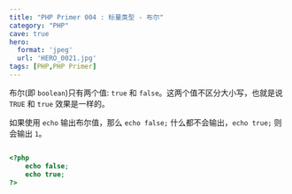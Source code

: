 ```yaml
---
title: "PHP Primer 004 : 标量类型 - 布尔"
category: "PHP"
cave: true
hero:
  format: 'jpeg'
  url: 'HERO_0021.jpg'
tags: [PHP,PHP Primer]
---
```

布尔(即 `boolean`)只有两个值: `true` 和 `false`。这两个值不区分大小写，也就是说 `TRUE` 和 `true` 效果是一样的。

如果使用 `echo` 输出布尔值，那么 `echo false;` 什么都不会输出，`echo true;` 则会输出 `1`。
```php

<?php 
	echo false;
	echo true;
?>

```






